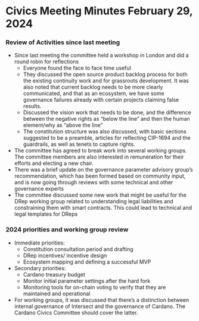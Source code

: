 # Civics Meeting Minutes February 29, 2024

### Review of Activities since last meeting

* Since last meeting the committee held a workshop in London and did a round robin for reflections
  * Everyone found the face to face time useful
  * They discussed the open source product backlog process for both the existing continuity work and for grassroots development. It was also noted that current backlog needs to be more clearly communicated, and that as an ecosystem, we have some governance failures already with certain projects claiming false results.
  * Discussed the vision work that needs to be done, and the difference between the negative rights as “below the line” and then the human element/why as “above the line”
  * The constitution structure was also discussed, with basic sections suggested to be a preamble, articles for reflecting CIP-1694 and the guardrails, as well as tenets to capture rights.
* The committee has agreed to break work into several working groups. The committee members are also interested in remuneration for their efforts and electing a new chair.
* There was a brief update on the governance parameter advisory group’s recommendation, which has been formed based on community input, and is now going through reviews with some technical and other governance experts
* The committee discussed some new work that might be useful for the DRep working group related to understanding legal liabilities and constraining them with smart contracts. This could lead to technical and legal templates for DReps



### 2024 priorities and working group review

* Immediate priorities:
  * Constitution consultation period and drafting
  * DRep incentives/ incentive design
  * Ecosystem mapping and defining a successful MVP
* Secondary priorities:
  * Cardano treasury budget
  * Monitor initial parameter settings after the hard fork
  * Monitoring tools for on-chain voting to verify that they are maintained and operational
* For working groups, it was discussed that there’s a distinction between internal governance of Intersect and the governance of Cardano. The Cardano Civics Committee should cover the latter.
